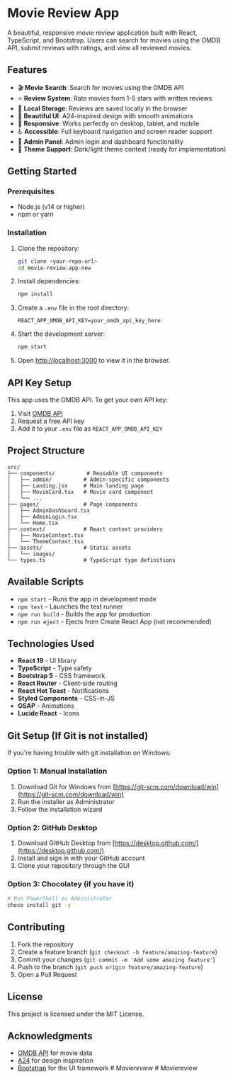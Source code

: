 # Movie Review App

A beautiful, responsive movie review application built with React, TypeScript, and Bootstrap. Users can search for movies using the OMDB API, submit reviews with ratings, and view all reviewed movies.

## Features

- 🎬 **Movie Search**: Search for movies using the OMDB API
- ⭐ **Review System**: Rate movies from 1-5 stars with written reviews
- 💾 **Local Storage**: Reviews are saved locally in the browser
- 🎨 **Beautiful UI**: A24-inspired design with smooth animations
- 📱 **Responsive**: Works perfectly on desktop, tablet, and mobile
- ♿ **Accessible**: Full keyboard navigation and screen reader support
- 🔐 **Admin Panel**: Admin login and dashboard functionality
- 🌙 **Theme Support**: Dark/light theme context (ready for implementation)

## Getting Started

### Prerequisites

- Node.js (v14 or higher)
- npm or yarn

### Installation

1. Clone the repository:

   ```bash
   git clone <your-repo-url>
   cd movie-review-app-new
   ```

2. Install dependencies:

   ```bash
   npm install
   ```

3. Create a `.env` file in the root directory:

   ```
   REACT_APP_OMDB_API_KEY=your_omdb_api_key_here
   ```

4. Start the development server:

   ```bash
   npm start
   ```

5. Open [http://localhost:3000](http://localhost:3000) to view it in the browser.

## API Key Setup

This app uses the OMDB API. To get your own API key:

1. Visit [OMDB API](http://www.omdbapi.com/apikey.aspx)
2. Request a free API key
3. Add it to your `.env` file as `REACT_APP_OMDB_API_KEY`

## Project Structure

```
src/
├── components/          # Reusable UI components
│   ├── admin/          # Admin-specific components
│   ├── Landing.jsx     # Main landing page
│   ├── MovieCard.tsx   # Movie card component
│   └── ...
├── pages/              # Page components
│   ├── AdminDashboard.tsx
│   ├── AdminLogin.tsx
│   └── Home.tsx
├── context/            # React context providers
│   ├── MovieContext.tsx
│   └── ThemeContext.tsx
├── assets/             # Static assets
│   └── images/
└── types.ts            # TypeScript type definitions
```

## Available Scripts

- `npm start` - Runs the app in development mode
- `npm test` - Launches the test runner
- `npm run build` - Builds the app for production
- `npm run eject` - Ejects from Create React App (not recommended)

## Technologies Used

- **React 19** - UI library
- **TypeScript** - Type safety
- **Bootstrap 5** - CSS framework
- **React Router** - Client-side routing
- **React Hot Toast** - Notifications
- **Styled Components** - CSS-in-JS
- **GSAP** - Animations
- **Lucide React** - Icons

## Git Setup (If Git is not installed)

If you're having trouble with git installation on Windows:

### Option 1: Manual Installation

1. Download Git for Windows from [https://git-scm.com/download/win](https://git-scm.com/download/win)
2. Run the installer as Administrator
3. Follow the installation wizard

### Option 2: GitHub Desktop

1. Download GitHub Desktop from [https://desktop.github.com/](https://desktop.github.com/)
2. Install and sign in with your GitHub account
3. Clone your repository through the GUI

### Option 3: Chocolatey (if you have it)

```bash
# Run PowerShell as Administrator
choco install git -y
```

## Contributing

1. Fork the repository
2. Create a feature branch (`git checkout -b feature/amazing-feature`)
3. Commit your changes (`git commit -m 'Add some amazing feature'`)
4. Push to the branch (`git push origin feature/amazing-feature`)
5. Open a Pull Request

## License

This project is licensed under the MIT License.

## Acknowledgments

- [OMDB API](http://www.omdbapi.com/) for movie data
- [A24](https://a24films.com/) for design inspiration
- [Bootstrap](https://getbootstrap.com/) for the UI framework
  #   M o v i e _ r e v i e w 
   
   
#   M o v i e _ r e v i e w  
 